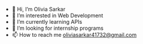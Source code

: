 - 👋 Hi, I’m Olivia Sarkar
- 👀 I’m interested in Web Development
- 🌱 I’m currently learning APIs
- 💞️ I’m looking for internship programs
- 📫 How to reach me oliviasarkar41732@gmail.com
  

<!---
Olivia-454/Olivia-454 is a ✨ special ✨ repository because its `README.md` (this file) appears on your GitHub profile.
You can click the Preview link to take a look at your changes.
--->
